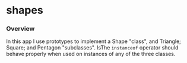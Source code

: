 # shapes

### Overview

In this app I use prototypes to implement a Shape "class", and Triangle; Square; and Pentagon "subclasses". lsThe `instanceof` operator should behave properly when used on instances of any
of the three classes.